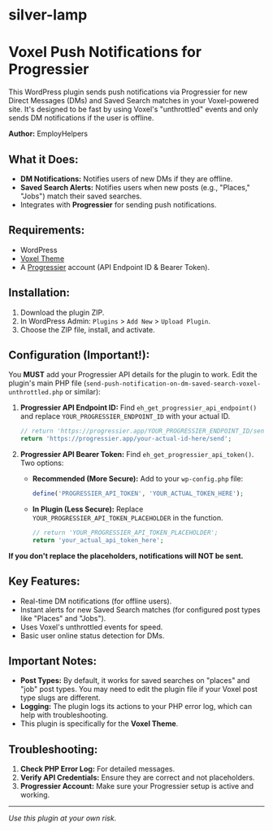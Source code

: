 # silver-lamp

# Voxel Push Notifications for Progressier

This WordPress plugin sends push notifications via Progressier for new Direct Messages (DMs) and Saved Search matches in your Voxel-powered site. It's designed to be fast by using Voxel's "unthrottled" events and only sends DM notifications if the user is offline.

**Author:** EmployHelpers

## What it Does:

*   **DM Notifications:** Notifies users of new DMs if they are offline.
*   **Saved Search Alerts:** Notifies users when new posts (e.g., "Places," "Jobs") match their saved searches.
*   Integrates with **Progressier** for sending push notifications.

## Requirements:

*   WordPress
*   [Voxel Theme](https://getvoxel.io/)
*   A [Progressier](https://progressier.com/) account (API Endpoint ID & Bearer Token).

## Installation:

1.  Download the plugin ZIP.
2.  In WordPress Admin: `Plugins` > `Add New` > `Upload Plugin`.
3.  Choose the ZIP file, install, and activate.

## Configuration (Important!):

You **MUST** add your Progressier API details for the plugin to work. Edit the plugin's main PHP file (`send-push-notification-on-dm-saved-search-voxel-unthrottled.php` or similar):

1.  **Progressier API Endpoint ID:**
    Find `eh_get_progressier_api_endpoint()` and replace `YOUR_PROGRESSIER_ENDPOINT_ID` with your actual ID.
    ```php
    // return 'https://progressier.app/YOUR_PROGRESSIER_ENDPOINT_ID/send';
    return 'https://progressier.app/your-actual-id-here/send';
    ```

2.  **Progressier API Bearer Token:**
    Find `eh_get_progressier_api_token()`. Two options:

    *   **Recommended (More Secure):** Add to your `wp-config.php` file:
        ```php
        define('PROGRESSIER_API_TOKEN', 'YOUR_ACTUAL_TOKEN_HERE');
        ```
    *   **In Plugin (Less Secure):** Replace `YOUR_PROGRESSIER_API_TOKEN_PLACEHOLDER` in the function.
        ```php
        // return 'YOUR_PROGRESSIER_API_TOKEN_PLACEHOLDER';
        return 'your_actual_api_token_here';
        ```

**If you don't replace the placeholders, notifications will NOT be sent.**

## Key Features:

*   Real-time DM notifications (for offline users).
*   Instant alerts for new Saved Search matches (for configured post types like "Places" and "Jobs").
*   Uses Voxel's unthrottled events for speed.
*   Basic user online status detection for DMs.

## Important Notes:

*   **Post Types:** By default, it works for saved searches on "places" and "job" post types. You may need to edit the plugin file if your Voxel post type slugs are different.
*   **Logging:** The plugin logs its actions to your PHP error log, which can help with troubleshooting.
*   This plugin is specifically for the **Voxel Theme**.

## Troubleshooting:

1.  **Check PHP Error Log:** For detailed messages.
2.  **Verify API Credentials:** Ensure they are correct and not placeholders.
3.  **Progressier Account:** Make sure your Progressier setup is active and working.

---
_Use this plugin at your own risk._
